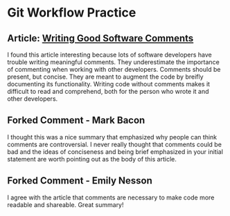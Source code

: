 # Git Workflow Practice

## Article: [Writing Good Software Comments](https://www.brainstobytes.com/writing-good-software-comments-i/)

I found this article interesting because lots of software developers have trouble writing meaningful comments. They underestimate the importance of commenting when working with other developers. Comments should be present, but concise. They are meant to augment the code by breifly documenting its functionality. Writing code without comments makes it difficult to read and comprehend, both for the person who wrote it and other developers.

## Forked Comment - Mark Bacon

I thought this was a nice summary that emphasized why people can think comments are controversial. I never really thought that comments could be bad and the ideas of conciseness and being brief emphasized in your initial statement are worth pointing out as the body of this article.

## Forked Comment - Emily Nesson

I agree with the article that comments are necessary to make code more readable and shareable. Great summary!